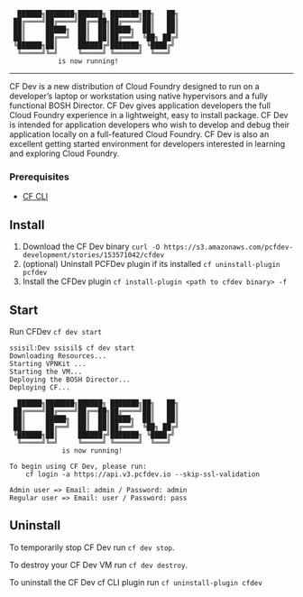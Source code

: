 <!-- language: lang-none -->

      ██████╗███████╗██████╗ ███████╗██╗   ██╗
     ██╔════╝██╔════╝██╔══██╗██╔════╝██║   ██║
     ██║     █████╗  ██║  ██║█████╗  ██║   ██║
     ██║     ██╔══╝  ██║  ██║██╔══╝  ╚██╗ ██╔╝
     ╚██████╗██║     ██████╔╝███████╗ ╚████╔╝
      ╚═════╝╚═╝     ╚═════╝ ╚══════╝  ╚═══╝
                is now running!

***********************************

CF Dev is a new distribution of Cloud Foundry designed to run on a developer’s laptop or workstation using native hypervisors and a fully functional BOSH Director. CF Dev gives application developers the full Cloud Foundry experience in a lightweight, easy to install package. CF Dev is intended for application developers who wish to develop and debug their application locally on a full-featured Cloud Foundry. CF Dev is also an excellent getting started environment for developers interested in learning and exploring Cloud Foundry.

### Prerequisites

* [CF CLI](https://github.com/cloudfoundry/cli)

## Install 
1. Download the CF Dev binary `curl -O https://s3.amazonaws.com/pcfdev-development/stories/153571042/cfdev`
1. (optional) Uninstall PCFDev plugin if its installed `cf uninstall-plugin pcfdev`
1. Install the CFDev plugin `cf install-plugin <path to cfdev binary> -f`

## Start
Run CFDev `cf dev start`

```
ssisil:Dev ssisil$ cf dev start
Downloading Resources...
Starting VPNKit ...
Starting the VM...
Deploying the BOSH Director...
Deploying CF...

  ██████╗███████╗██████╗ ███████╗██╗   ██╗
 ██╔════╝██╔════╝██╔══██╗██╔════╝██║   ██║
 ██║     █████╗  ██║  ██║█████╗  ██║   ██║
 ██║     ██╔══╝  ██║  ██║██╔══╝  ╚██╗ ██╔╝
 ╚██████╗██║     ██████╔╝███████╗ ╚████╔╝
  ╚═════╝╚═╝     ╚═════╝ ╚══════╝  ╚═══╝
             is now running!

To begin using CF Dev, please run:
    cf login -a https://api.v3.pcfdev.io --skip-ssl-validation

Admin user => Email: admin / Password: admin
Regular user => Email: user / Password: pass

```

## Uninstall

To temporarily stop CF Dev run `cf dev stop`.

To destroy your CF Dev VM run `cf dev destroy`.

To uninstall the CF Dev cf CLI plugin run `cf uninstall-plugin cfdev`
